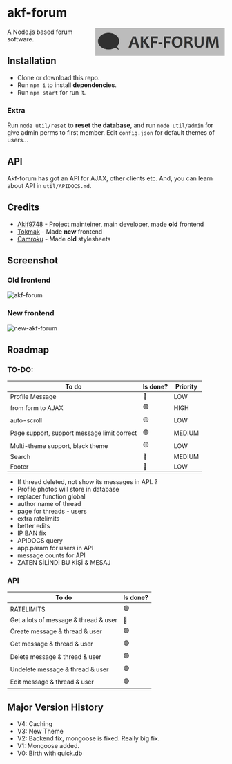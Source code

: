 # akf-forum
<img src="https://raw.githubusercontent.com/Akif9748/akf-forum/main/public/images/logo.jpg" align="right" width="300px" />

A Node.js based forum software.

## Installation
- Clone or download this repo.
- Run `npm i` to install **dependencies**.
- Run `npm start` for run it. 

### Extra
Run `node util/reset` to **reset the database**, and run `node util/admin` for give admin perms to first member.
Edit `config.json` for default themes of users...

## API
Akf-forum has got an API for AJAX, other clients etc. And, you can learn about API in `util/APIDOCS.md`.

## Credits
* [Akif9748](https://github.com/Akif9748) - Project mainteiner, main developer, made **old** frontend
* [Tokmak](https://github.com/tokmak0) - Made **new** frontend
* [Camroku](https://github.com/Camroku) - Made **old** stylesheets

## Screenshot
### Old frontend
![akf-forum](https://user-images.githubusercontent.com/70021050/160255959-ef216cba-1348-4d4b-9347-fe67e21348e7.png)
### New frontend
![new-akf-forum](https://user-images.githubusercontent.com/70021050/186941146-f9a8fbf8-9b2b-4028-afc8-81cff559d9fb.png)


## Roadmap
### TO-DO:
| To do | Is done? | Priority |
| ----- | -------- | -------- |
| Profile Message | 🔴 | LOW |
| from form to AJAX | 🟢 | HIGH |
| auto-scroll  | 🟡 | LOW |
| Page support, support message limit correct | 🟢 | MEDIUM |
| Multi-theme support, black theme | 🟡 | LOW |
| Search | 🔴 | MEDIUM |
| Footer | 🔴 | LOW |
- If thread deleted, not show its messages in API. ?
- Profile photos will store in database
- replacer function global
- author name of thread
- page for threads - users 
- extra ratelimits
- better edits
- IP BAN fix
- APIDOCS query
- app.param for users in API
- message counts for API
- ZATEN SİLİNDİ BU KİŞİ & MESAJ

### API
| To do | Is done? 
| ----- | -------- 
| RATELIMITS | 🟢 
| Get a lots of message & thread & user | 🔴 
| Create message & thread & user | 🟢 
| Get message & thread & user | 🟢 
| Delete message & thread & user | 🟢 
| Undelete message & thread & user | 🟢 
| Edit message & thread & user | 🟢 

## Major Version History
- V4: Caching
- V3: New Theme
- V2: Backend fix, mongoose is fixed. Really big fix.
- V1: Mongoose added.
- V0: Birth with quick.db
